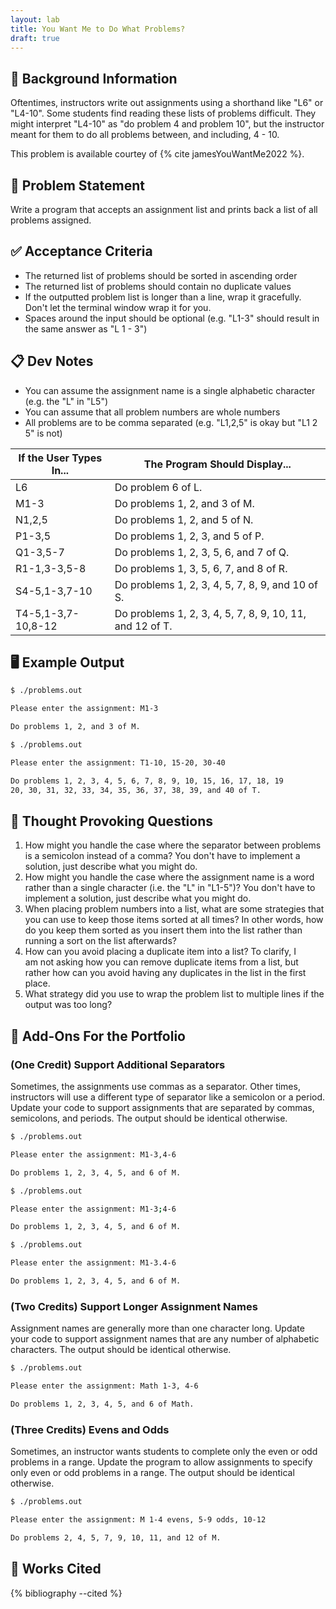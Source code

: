 ```yaml
---
layout: lab
title: You Want Me to Do What Problems?
draft: true
---
```


## 🔖 Background Information

Oftentimes, instructors write out assignments using a shorthand like "L6" or "L4-10". Some students find reading these lists of problems difficult. They might interpret "L4-10" as "do problem 4 and problem 10", but the instructor meant for them to do all problems between, and including, 4 - 10.

This problem is available courtey of {% cite jamesYouWantMe2022 %}.

## 🎯 Problem Statement

Write a program that accepts an assignment list and prints back a list of all problems assigned.

## ✅ Acceptance Criteria

* The returned list of problems should be sorted in ascending order
* The returned list of problems should contain no duplicate values
* If the outputted problem list is longer than a line, wrap it gracefully. Don't let the terminal window wrap it for you.
* Spaces around the input should be optional (e.g. "L1-3" should result in the same answer as "L 1 - 3")

## 📋 Dev Notes

* You can assume the assignment name is a single alphabetic character (e.g. the "L" in "L5")
* You can assume that all problem numbers are whole numbers
* All problems are to be comma separated (e.g. "L1,2,5" is okay but "L1 2 5" is not)

|If the User Types In...|The Program Should Display...|
|---|---|
|L6|Do problem 6 of L.|
|M1-3|Do problems 1, 2, and 3 of M.|
|N1,2,5|Do problems 1, 2, and 5 of N.|
|P1-3,5|Do problems 1, 2, 3, and 5 of P.|
|Q1-3,5-7|Do problems 1, 2, 3, 5, 6, and 7 of Q.|
|R1-1,3-3,5-8|Do problems 1, 3, 5, 6, 7, and 8 of R.|
|S4-5,1-3,7-10|Do problems 1, 2, 3, 4, 5, 7, 8, 9, and 10 of S.|
|T4-5,1-3,7-10,8-12|Do problems 1, 2, 3, 4, 5, 7, 8, 9, 10, 11, and 12 of T.|

## 🖥️ Example Output

```bash
$ ./problems.out

Please enter the assignment: M1-3

Do problems 1, 2, and 3 of M.
```

```bash
$ ./problems.out

Please enter the assignment: T1-10, 15-20, 30-40

Do problems 1, 2, 3, 4, 5, 6, 7, 8, 9, 10, 15, 16, 17, 18, 19
20, 30, 31, 32, 33, 34, 35, 36, 37, 38, 39, and 40 of T.
```

## 📝 Thought Provoking Questions

1. How might you handle the case where the separator between problems is a semicolon instead of a comma? You don't have to implement a solution, just describe what you might do.
2. How might you handle the case where the assignment name is a word rather than a single character (i.e. the "L" in "L1-5")? You don't have to implement a solution, just describe what you might do.
3. When placing problem numbers into a list, what are some strategies that you can use to keep those items sorted at all times? In other words, how do you keep them sorted as you insert them into the list rather than running a sort on the list afterwards?
4. How can you avoid placing a duplicate item into a list? To clarify, I am not asking how you can remove duplicate items from a list, but rather how can you avoid having any duplicates in the list in the first place.
5. What strategy did you use to wrap the problem list to multiple lines if the output was too long?

## 💼 Add-Ons For the Portfolio

### (One Credit) Support Additional Separators

Sometimes, the assignments use commas as a separator. Other times, instructors will use a different type of separator like a semicolon or a period. Update your code to support assignments that are separated by commas, semicolons, and periods. The output should be identical otherwise.

```bash
$ ./problems.out

Please enter the assignment: M1-3,4-6

Do problems 1, 2, 3, 4, 5, and 6 of M.
```

```bash
$ ./problems.out

Please enter the assignment: M1-3;4-6

Do problems 1, 2, 3, 4, 5, and 6 of M.
```

```bash
$ ./problems.out

Please enter the assignment: M1-3.4-6

Do problems 1, 2, 3, 4, 5, and 6 of M.
```

### (Two Credits) Support Longer Assignment Names

Assignment names are generally more than one character long. Update your code to support assignment names that are any number of alphabetic characters. The output should be identical otherwise.

```bash
$ ./problems.out

Please enter the assignment: Math 1-3, 4-6

Do problems 1, 2, 3, 4, 5, and 6 of Math.
```

### (Three Credits) Evens and Odds

Sometimes, an instructor wants students to complete only the even or odd problems in a range. Update the program to allow assignments to specify only even or odd problems in a range. The output should be identical otherwise.

```bash
$ ./problems.out

Please enter the assignment: M 1-4 evens, 5-9 odds, 10-12

Do problems 2, 4, 5, 7, 9, 10, 11, and 12 of M.
```

## 📘 Works Cited

{% bibliography --cited %}
